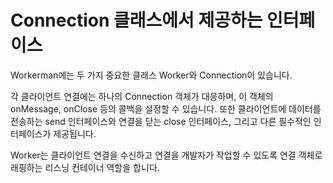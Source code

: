 # Connection 클래스에서 제공하는 인터페이스

Workerman에는 두 가지 중요한 클래스 Worker와 Connection이 있습니다.

각 클라이언트 연결에는 하나의 Connection 객체가 대응하며, 이 객체의 onMessage, onClose 등의 콜백을 설정할 수 있습니다. 또한 클라이언트에 데이터를 전송하는 send 인터페이스와 연결을 닫는 close 인터페이스, 그리고 다른 필수적인 인터페이스가 제공됩니다.

Worker는 클라이언트 연결을 수신하고 연결을 개발자가 작업할 수 있도록 연결 객체로 래핑하는 리스닝 컨테이너 역할을 합니다.
